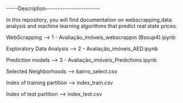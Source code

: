 

-----Description-----------------------

In this repository, you will find documentation on webscrapping,data analysis and machine learning algorithms that predict real state prices.

WebScrapping --> 1 - Avaliação_imóveis_webscrappin (Bsoup4).ipynb

Exploratory Data Analysis --> 2 - Avaliação_imóveis_AED.ipynb

Prediction models --> 3 - Avaliação_imóveis_Predictions.ipynb

Selected Neighborhoods --> bairro_select.csv

Index of training partition --> index_train.csv

Index of test partition --> index_test.csv


